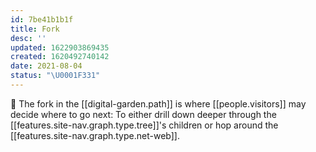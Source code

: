 ```yaml
---
id: 7be41b1b1f
title: Fork
desc: ''
updated: 1622903869435
created: 1620492740142
date: 2021-08-04
status: "\U0001F331"
---
```

🚏 The fork in the [[digital-garden.path]] is where [[people.visitors]] may decide where to go next: To either drill down deeper through the [[features.site-nav.graph.type.tree]]'s children or hop around the [[features.site-nav.graph.type.net-web]].

